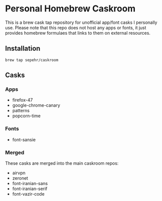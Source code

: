 # Personal Homebrew Caskroom
This is a brew cask tap repository for unofficial app/font casks I personally use. Please note that this repo does not host any apps or fonts, it just provides homebrew formulaes that links to them on external resources.  

## Installation
```shell
brew tap sepehr/caskroom
```

## Casks
### Apps
- firefox-47
- google-chrome-canary
- patterns
- popcorn-time

### Fonts
- font-sansie

### Merged
These casks are merged into the main caskroom repos:  

- airvpn
- zeronet
- font-iranian-sans
- font-iranian-serif
- font-vazir-code
